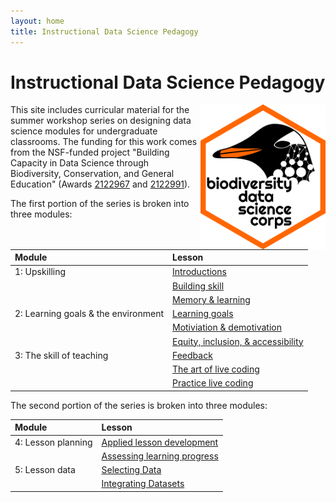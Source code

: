 ```yaml
---
layout: home
title: Instructional Data Science Pedagogy
---
```


# Instructional Data Science Pedagogy

<img align="right" width="200" src="assets/img/bdsc-logo-hex.png" alt="Hexagon with penguin logo for Biodiversity Data Science Corps"/>

This site includes curricular material for the summer workshop series on
designing data science modules for undergraduate classrooms. The funding for
this work comes from the NSF-funded project "Building Capacity in Data
Science through Biodiversity, Conservation, and General Education" (Awards
[2122967](https://www.nsf.gov/awardsearch/showAward?AWD_ID=2122967)
and [2122991](https://www.nsf.gov/awardsearch/showAward?AWD_ID=2122991)).

The first portion of the series is broken into three modules:

| Module | Lesson |
|:-------|:-------|
| 1: Upskilling | [Introductions](1-1-introductions.md) |
| | [Building skill](1-2-building-skill.md) |
| | [Memory & learning](1-3-memory-load.md) |
| 2: Learning goals & the environment | [Learning goals](2-1-learning-goals.md) |
| | [Motiviation & demotivation](2-2-motivation.md) |
| | [Equity, inclusion, & accessibility](2-3-eia.md) |
| 3: The skill of teaching | [Feedback](3-1-feedback.md) |
| | [The art of live coding](3-2-live-coding.md) |
| | [Practice live coding](3-3-practice.md) |

The second portion of the series is broken into three modules:

| Module | Lesson |
|:-------|:-------|
| 4: Lesson planning | [Applied lesson development](4-1-applied-backwards-design.md) |
| | [Assessing learning progress](4-2-assessing-progress.md) |
| 5: Lesson data | [Selecting Data](5-1-selecting-data.md) |
| | [Integrating Datasets](5-2-integrating-data.md) |
